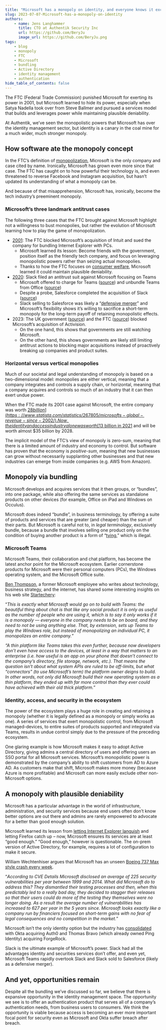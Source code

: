 ```yaml
---
title: "Microsoft has a monopoly on identity, and everyone knows it except the FTC"
slug: 2023-07-07-Microsoft-has-a-monopoly-on-identity
authors:
    - name: Jens Langhammer
      title: CTO at Authentik Security Inc
      url: https://github.com/BeryJu
      image_url: https://github.com/BeryJu.png
tags:
    - blog
    - monopoly
    - FTC
    - Microsoft
    - bundling
    - Active Directory
    - identity management
    - authentication
hide_table_of_contents: false
---
```


The FTC (Federal Trade Commission) punished Microsoft for exerting its power in 2001, but Microsoft learned to hide its power, especially when Satya Nadella took over from Steve Ballmer and pursued a services model that builds and leverages power while maintaining plausible deniability.

At Authentik, we’ve seen the monopolistic powers that Microsoft has over the identity management sector, but identity is a canary in the coal mine for a much wider, much stronger monopoly.

<!--truncate-->

## How software ate the monopoly concept

In the FTC’s definition of [monopolization](https://www.ftc.gov/advice-guidance/competition-guidance/guide-antitrust-laws/single-firm-conduct/monopolization-defined), Microsoft is the only company and case cited by name. Ironically, Microsoft has grown even more since that case. The FTC has caught on to how powerful their technology is, and even threatened to reverse Facebook and Instagram acquisition, but hasn’t updated its understanding of what a monopoly can be.

And because of that misapprehension, Microsoft has, ironically, become the tech industry’s preeminent monopoly.

### Microsoft’s three landmark antitrust cases

The following three cases that the FTC brought against Microsoft highlight not a willingness to bust monopolies, but rather the evolution of Microsoft learning how to play the game of monopolization.

-   [2001](https://www.thebignewsletter.com/p/microsoft-brings-a-cannon-to-a-knife): The FTC blocked Microsoft’s acquisition of Intuit and sued the company for bundling Internet Explorer with PCs.
    -   Microsoft learned its lesson: Become friends with the government, position itself as the friendly tech company, and focus on leveraging monopolistic powers rather than seizing actual monopolies.
    -   Thanks to how the FTC focuses on [consumer welfare](https://www.thebignewsletter.com/p/facebook-hits-1-trillion-in-market), Microsoft learned it could maintain plausible deniability.
-   [2020](https://siliconangle.com/2023/01/25/report-eu-preparing-launch-antitrust-investigation-microsoft-teams/): Slack filed an antitrust suit against Microsoft focusing on Teams
    -   Microsoft offered to charge for Teams ([source](https://www.google.com/search?q=antitrust+slack+salesforce&sourceid=chrome&ie=UTF-8#ip=1:~:text=Microsoft%20offers%20to,com%20%E2%80%BA%20articleshow)) and unbundle Teams from Office ([source](https://www.theinformation.com/briefings/microsoft-to-separate-teams-office-products-under-eu-antitrust-scrutiny))
    -   Despite a probe, Salesforce completed the acquisition of Slack ([source](https://slack.com/blog/news/salesforce-completes-acquisition-of-slack))
    -   Slack selling to Salesforce was likely a “[defensive merger](https://www.thebignewsletter.com/p/an-economy-of-godzillas-salesforce)” and Microsoft’s flexibility shows it’s willing to sacrifice a short-term monopoly for the long-term payoff of retaining monopolistic effects.
-   2023: The UK government ([source](https://www.thebignewsletter.com/p/big-tech-blocked-microsoft-stopped)) and the FTC ([source](https://www.thebignewsletter.com/p/ftc-to-block-microsoft-activision)) blocked Microsoft’s acquisition of Activision.
    -   On the one hand, this shows that governments are still watching Microsoft.
    -   On the other hand, this shows governments are likely still limiting antitrust actions to blocking major acquisitions instead of proactively breaking up companies and product suites.

### Horizontal versus vertical monopolies

Much of our societal and legal understanding of monopoly is based on a two-dimensional model: monopolies are either vertical, meaning that a company integrates and controls a supply chain, or horizontal, meaning that a company acquires and controls so much of an industry that it can then exert undue power.

When the FTC made its 2001 case against Microsoft, the entire company was worth [$28 billion](https://www.statista.com/statistics/267805/microsofts-global-revenue-since-2002/). Now, the identity and access industry alone was worth [$13 billion in 2021](https://www.globenewswire.com/news-release/2023/01/19/2591625/0/en/Identity-and-Access-Management-Market-Size-Worth-USD-34-52-Billion-by-2028-Report-by-Fortune-Business-Insights.html) and will be worth almost $35 billion by 2028.

The implicit model of the FTC’s view of monopoly is zero-sum, meaning that there is a limited amount of industry and economy to control. But software has proven that the economy is _positive-sum_, meaning that new businesses can grow without necessarily supplanting other businesses and that new industries can emerge from inside companies (e.g. AWS from Amazon).

## Monopoly via bundling

Microsoft develops and acquires services that it then groups, or “bundles”, into one package, while also offering the same services as standalone products on other devices (for example, Office on iPad and Windows on Occulus).

Microsoft does indeed “bundle”, in business terminology, by offering a suite of products and services that are greater (and cheaper) than the sum of their parts. But Microsoft is careful not to, in _legal_ _terminology_, exclusively bundle, because a bundle that involves selling one product only on the condition of buying another product is a form of “[tying](https://www.justice.gov/archives/atr/competition-and-monopoly-single-firm-conduct-under-section-2-sherman-act-chapter-5#:~:text=Tying%20occurs%20when%20a%20firm,what%20could%20be%20viewed%20as),” which is illegal.

### Microsoft Teams

Microsoft Teams, their collaboration and chat platform, has become the latest anchor point for the Microsoft ecosystem. Earlier cornerstone products for Microsoft were their personal computers (PCs), the Windows operating system, and the Microsoft Office suite.

[Ben Thompson](https://stratechery.com/2022/thin-platforms/), a former Microsoft employee who writes about technology, business strategy, and the internet, has shared some interesting insights on his web site [Startechery](https://stratechery.com/2022/thin-platforms/):

“_This is exactly what Microsoft would go on to build with Teams: the beautiful thing about chat is that like any social product it is only as useful as the number of people who are using it, which is to say it only works if it is a monopoly — everyone in the company needs to be on board, and they need to not be using anything else. That, by extension, sets up Teams to play the Windows role, but instead of monopolizing an individual PC, it monopolizes an entire company._”

_“A thin platform like Teams takes this even further, because now developers don’t even have access to the devices, at least in a way that matters to an enterprise (i.e. how useful is an app on your phone that doesn’t connect to the company’s directory, file storage, network, etc.). That means the question isn’t about what system APIs are ruled to be off-limits, but what “connectors” (to use Microsoft’s term) the platform owner deigns to build. In other words, not only did Microsoft build their new operating system as a thin platform, they ended up with far more control than they ever could have achieved with their old thick platform._”

### Identity, access, and security in the ecosystem

The power of the ecosystem plays a huge role in creating and retaining a monopoly (whether it is legally defined as a monopoly or simply works as one). A series of services that exert monopolistic control, from Microsoft managed-devices, to entire suites of products supported and integrated via Teams, results in undue control simply due to the pressure of the preceding ecosystem.

One glaring example is how Microsoft makes it easy to adopt Active Directory, giving admins a central directory of users and offering users an SSO portal for all Microsoft services. Microsoft’s monopolistic power is demonstrated by the company’s ability to shift customers from AD to Azure AD. As customers make that shift, Microsoft makes more money (because Azure is more profitable) and Microsoft can more easily exclude other non-Microsoft options.

## A monopoly with plausible deniability

Microsoft has a particular advantage in the world of infrastructure, administration, and security services because end users often don’t know better options are out there and admins are rarely empowered to advocate for a better than good enough solution.

Microsoft learned its lesson from [letting Internet Explorer languish](https://stratechery.com/2022/thin-platforms/) and letting Firefox catch up – now, Microsoft ensures its services are at least “good enough.” “Good enough,” however is questionable. The on-prem version of Active Directory, for example, requires a lot of configuration to make it secure.

William Wechtenhiser argues that Microsoft has an unseen [Boeing 737 Max style crash every week](https://www.thebignewsletter.com/p/does-microsoft-have-a-boeing-737).

“_According to CVE Details Microsoft disclosed an average of 225 security vulnerabilities per year between 1999 and 2014. What did Microsoft do to address this? They dismantled their testing processes and then, when this predictably led to a really bad day, they decided to stagger their releases so that their users could do more of the testing they themselves were no longer doing. As a result the average number of vulnerabilities has increased to 627 per year in the 5 years since. Microsoft looks exactly like a company run by financiers focused on short-term gains with no fear of legal consequences and no competition in the market._”

Microsoft isn’t the only identity option but the industry has [consolidated](https://www.thebignewsletter.com/p/monopolies-and-cybersecurity-disasters) with Okta acquiring Auth0 and Thomas Bravo (which already owned Ping Identity) acquiring ForgeRock.

Slack is the ultimate example of Microsoft’s power. Slack had all the advantages identity and securities services don’t offer, and even yet, Microsoft Teams rapidly overtook Slack and Slack sold to Salesforce (likely as a defensive merger).

## And yet, opportunities remain

Despite all the bundling we’ve discussed so far, we believe that there is expansive opportunity in the identity management space. The opportunity we see is to offer an authentication product that serves all of a company’s authentication needs, from business users to consumers. We think the opportunity is viable because access is becoming an ever more important focal point for security even as Microsoft and Okta suffer breach after breach.
